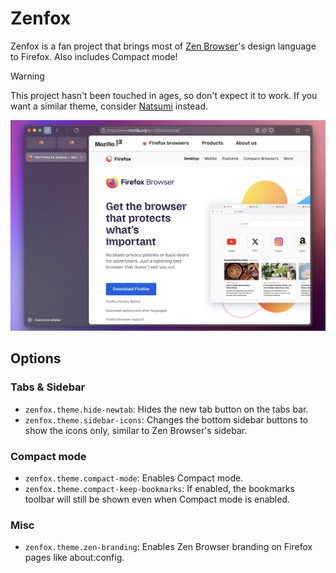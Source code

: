 # Zenfox
Zenfox is a fan project that brings most of [Zen Browser](https://zen-browser.app)'s design language
to Firefox. Also includes Compact mode!

> [!WARNING]
> This project hasn't been touched in ages, so don't expect it to work. If you want a similar theme,
> consider [Natsumi](https://github.com/greeeen-dev/natsumi-browser) instead.

![](https://github.com/greeeen-dev/zenfox/blob/main/image.png?raw=true)

## Options
### Tabs & Sidebar
- `zenfox.theme.hide-newtab`: Hides the new tab button on the tabs bar.
- `zenfox.theme.sidebar-icons`: Changes the bottom sidebar buttons to show the icons only, similar
  to Zen Browser's sidebar.

### Compact mode
- `zenfox.theme.compact-mode`: Enables Compact mode.
- `zenfox.theme.compact-keep-bookmarks`: If enabled, the bookmarks toolbar will still be shown even
  when Compact mode is enabled.

### Misc
- `zenfox.theme.zen-branding`: Enables Zen Browser branding on Firefox pages like about:config.
